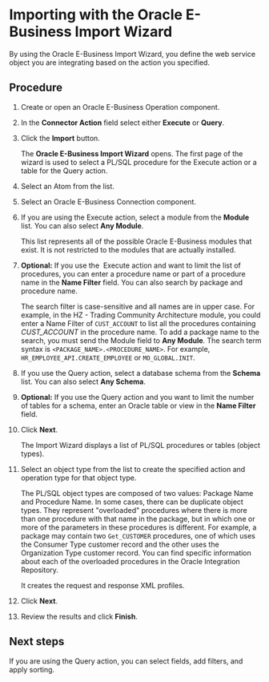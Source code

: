 # Importing with the Oracle E-Business Import Wizard 

<head>
  <meta name="guidename" content="Integration"/>
  <meta name="context" content="GUID-e838ec9f-a4a6-4f88-9e39-03d70f7a8a29"/>
</head>


By using the Oracle E-Business Import Wizard, you define the web service object you are integrating based on the action you specified.

## Procedure


1.  Create or open an Oracle E-Business Operation component.

2.  In the **Connector Action** field select either **Execute** or **Query**.

3.  Click the **Import** button.

    The **Oracle E-Business Import Wizard** opens. The first page of the wizard is used to select a PL/SQL procedure for the Execute action or a table for the Query action.

4.  Select an Atom from the list.

5.  Select an Oracle E-Business Connection component.

6.  If you are using the Execute action, select a module from the **Module** list. You can also select **Any Module**.

    This list represents all of the possible Oracle E-Business modules that exist. It is not restricted to the modules that are actually installed.

7.  **Optional:** If you use the  Execute action and want to limit the list of procedures, you can enter a procedure name or part of a procedure name in the **Name Filter** field. You can also search by package and procedure name.

    The search filter is case-sensitive and all names are in upper case. For example, in the HZ - Trading Community Architecture module, you could enter a Name Filter of `CUST_ACCOUNT` to list all the procedures containing *CUST\_ACCOUNT* in the procedure name. To add a package name to the search, you must send the Module field to **Any Module**. The search term syntax is `<PACKAGE_NAME>.<PROCEDURE_NAME>`. For example, `HR_EMPLOYEE_API.CREATE_EMPLOYEE` or `MO_GLOBAL.INIT`.

8.  If you use the Query action, select a database schema from the **Schema** list. You can also select **Any Schema**.

9. **Optional:** If you use the Query action and you want to limit the number of tables for a schema, enter an Oracle table or view in the **Name Filter** field.

10. Click **Next**.

    The Import Wizard displays a list of PL/SQL procedures or tables \(object types\).

11. Select an object type from the list to create the specified action and operation type for that object type.

    The PL/SQL object types are composed of two values: Package Name and Procedure Name. In some cases, there can be duplicate object types. They represent "overloaded" procedures where there is more than one procedure with that name in the package, but in which one or more of the parameters in these procedures is different. For example, a package may contain two `Get_CUSTOMER` procedures, one of which uses the Consumer Type customer record and the other uses the Organization Type customer record. You can find specific information about each of the overloaded procedures in the Oracle Integration Repository.

    It creates the request and response XML profiles.

12. Click **Next**.

13. Review the results and click **Finish**.

## Next steps

If you are using the Query action, you can select fields, add filters, and apply sorting.
